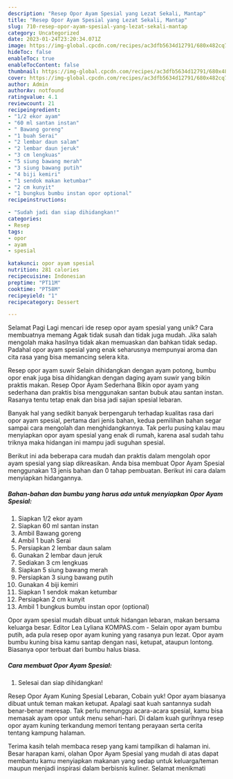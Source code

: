 ```yaml
---
description: "Resep Opor Ayam Spesial yang Lezat Sekali, Mantap"
title: "Resep Opor Ayam Spesial yang Lezat Sekali, Mantap"
slug: 710-resep-opor-ayam-spesial-yang-lezat-sekali-mantap
category: Uncategorized
date: 2023-01-24T23:20:34.071Z
image: https://img-global.cpcdn.com/recipes/ac3dfb5634d12791/680x482cq70/opor-ayam-spesial-foto-resep-utama.jpg
hideToc: false
enableToc: true
enableTocContent: false
thumbnail: https://img-global.cpcdn.com/recipes/ac3dfb5634d12791/680x482cq70/opor-ayam-spesial-foto-resep-utama.jpg
cover: https://img-global.cpcdn.com/recipes/ac3dfb5634d12791/680x482cq70/opor-ayam-spesial-foto-resep-utama.jpg
author: Admin
authorAv: notfound
ratingvalue: 4.1
reviewcount: 21
recipeingredient:
- "1/2 ekor ayam"
- "60 ml santan instan"
- " Bawang goreng"
- "1 buah Serai"
- "2 lembar daun salam"
- "2 lembar daun jeruk"
- "3 cm lengkuas"
- "5 siung bawang merah"
- "3 siung bawang putih"
- "4 biji kemiri"
- "1 sendok makan ketumbar"
- "2 cm kunyit"
- "1 bungkus bumbu instan opor optional"
recipeinstructions:

- "Sudah jadi dan siap dihidangkan!"
categories:
- Resep
tags:
- opor
- ayam
- spesial

katakunci: opor ayam spesial 
nutrition: 281 calories
recipecuisine: Indonesian
preptime: "PT11M"
cooktime: "PT58M"
recipeyield: "1"
recipecategory: Dessert

---
```



Selamat Pagi Lagi mencari ide resep opor ayam spesial yang unik? Cara membuatnya memang Agak tidak susah dan tidak juga mudah. Jika salah mengolah maka hasilnya tidak akan memuaskan dan bahkan tidak sedap. Padahal opor ayam spesial yang enak seharusnya mempunyai aroma dan cita rasa yang bisa memancing selera kita.


Resep opor ayam suwir Selain dihidangkan dengan ayam potong, bumbu opor enak juga bisa dihidangkan dengan daging ayam suwir yang bikin praktis makan. Resep Opor Ayam Sederhana Bikin opor ayam yang sederhana dan praktis bisa menggunakan santan bubuk atau santan instan. Rasanya tentu tetap enak dan bisa jadi sajian spesial lebaran.

Banyak hal yang sedikit banyak berpengaruh terhadap kualitas rasa dari opor ayam spesial, pertama dari jenis bahan, kedua pemilihan bahan segar sampai cara mengolah dan menghidangkannya. Tak perlu pusing kalau mau menyiapkan opor ayam spesial yang enak di rumah, karena asal sudah tahu triknya maka hidangan ini mampu jadi suguhan spesial.


Berikut ini ada beberapa cara mudah dan praktis dalam mengolah opor ayam spesial yang siap dikreasikan. Anda bisa membuat Opor Ayam Spesial menggunakan 13 jenis bahan dan 0 tahap pembuatan. Berikut ini cara dalam menyiapkan hidangannya.

<!--inarticleads1-->

##### Bahan-bahan dan bumbu yang harus ada untuk menyiapkan Opor Ayam Spesial:

1. Siapkan 1/2 ekor ayam
1. Siapkan 60 ml santan instan
1. Ambil  Bawang goreng
1. Ambil 1 buah Serai
1. Persiapkan 2 lembar daun salam
1. Gunakan 2 lembar daun jeruk
1. Sediakan 3 cm lengkuas
1. Siapkan 5 siung bawang merah
1. Persiapkan 3 siung bawang putih
1. Gunakan 4 biji kemiri
1. Siapkan 1 sendok makan ketumbar
1. Persiapkan 2 cm kunyit
1. Ambil 1 bungkus bumbu instan opor (optional)


Opor ayam spesial mudah dibuat untuk hidangan lebaran, makan bersama keluarga besar. Editor Lea Lyliana KOMPAS.com - Selain opor ayam bumbu putih, ada pula resep opor ayam kuning yang rasanya pun lezat. Opor ayam bumbu kuning bisa kamu santap dengan nasi, ketupat, ataupun lontong. Biasanya opor terbuat dari bumbu halus biasa. 

<!--inarticleads2-->

##### Cara membuat Opor Ayam Spesial:


1. Selesai dan siap dihidangkan!

Resep Opor Ayam Kuning Spesial Lebaran, Cobain yuk! Opor ayam biasanya dibuat untuk teman makan ketupat. Apalagi saat kuah santannya sudah benar-benar meresap. Tak perlu menunggu acara-acara spesial, kamu bisa memasak ayam opor untuk menu sehari-hari. Di dalam kuah gurihnya resep opor ayam kuning terkandung memori tentang perayaan serta cerita tentang kampung halaman. 

Terima kasih telah membaca resep yang kami tampilkan di halaman ini. Besar harapan kami, olahan Opor Ayam Spesial yang mudah di atas dapat membantu kamu menyiapkan makanan yang sedap untuk keluarga/teman maupun menjadi inspirasi dalam berbisnis kuliner. Selamat menikmati
